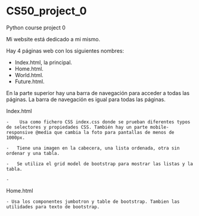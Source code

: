 # CS50_project_0
Python course project 0

Mi website está dedicado a mi mismo.

Hay 4 páginas web con los siguientes nombres:
- Index.html, la principal.
- Home.html.
- World.html.
- Future.html.

En la parte superior hay una barra de navegación para acceder a todas las páginas.
La barra de navegación es igual para todas las páginas.

Index.html

    -    Usa como fichero CSS index.css donde se prueban diferentes typos de selectores y propiedades CSS. También hay un parte mobile-responsive @media que cambia la foto para pantallas de menos de 1000px.

    -   Tiene una imagen en la cabecera, una lista ordenada, otra sin ordenar y una tabla.

    -   Se utiliza el grid model de bootstrap para mostrar las listas y la tabla.

    -  

Home.html

    - Usa los componentes jumbotron y table de bootstrap. Tambien las utilidades para texto de bootstrap.

    

